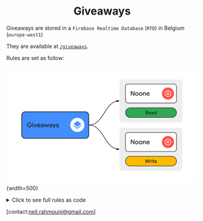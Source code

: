 <div align='center'>
    <h1><b>Giveaways</b></h1>
</div>

Giveaways are stored in a `Firebase Realtime Database` (`RTD`) in Belgium (`europe-west1`)

They are available at [`/giveaways`](https://rahneil-n3-co-default-rtdb.europe-west1.firebasedatabase.app/giveaways).

Rules are set as follow:

![rules](./rules.svg "Rules"){width=500}

<details><summary>Click to see full rules as code</summary>
<br/>

```
".read": false,
".write": false
```
</details>

[contact:neil.rahmouni@gmail.com]
